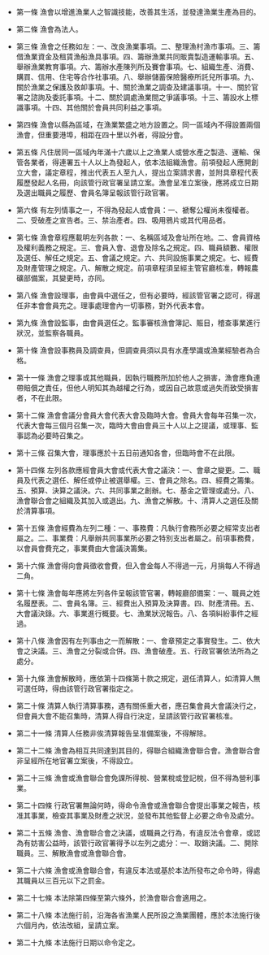 * 第一條 漁會以增進漁業人之智識技能，改善其生活，並發達漁業生產為目的。

* 第二條 漁會為法人。

* 第三條 漁會之任務如左：一、改良漁業事項。二、整理漁村漁市事項。三、籌借漁業資金及租賃漁船漁具事項。四、籌辦漁業共同販賣製造運輸事項。五、舉辦漁業教育事項。六、籌辦水產陳列所及賽會事項。七、組織生產、消費、購買、信用、住宅等合作社事項。八、舉辦儲蓄保險醫療所託兒所事項。九、關於漁業之保護及救卹事項。十、關於漁業之調查及建議事項。十一、關於官署之諮詢及委託事項。十二、關於調處漁業間之爭議事項。十三、籌設水上標識事項。十四、其他關於會員共同利益之事項。

* 第四條 漁會以縣為區域，在漁業繁盛之地方設置之。同一區域內不得設置兩個漁會，但重要港埠，相距在四十里以外者，得設分會。

* 第五條 凡住居同一區域內年滿十六歲以上之漁業人或營水產之製造、運輸、保管各業者，得連署五十人以上為發起人，依本法組織漁會。前項發起人應開創立大會，議定章程，推出代表五人至九人，提出立案請求書，並附具章程代表履歷發起人名冊，向該管行政官署呈請立案。漁會呈准立案後，應將成立日期及選出職員之履歷、會員名簿呈報該管行政官署。

* 第六條 有左列情事之一，不得為發起人或會員：一、褫奪公權尚未復權者。二、受破產之宣告者。三、禁治產者。四、吸用鴉片或其代用品者。

* 第七條 漁會章程應載明左列各款：一、名稱區域及會址所在地。二、會員資格及權利義務之規定。三、會員入會、退會及除名之規定。四、職員額數、權限及選任、解任之規定。五、會議之規定。六、共同設施事業之規定。七、經費及財產管理之規定。八、解散之規定。前項章程須呈經主管官廳核准，轉報農礦部備案，其變更時，亦同。

* 第八條 漁會設理事，由會員中選任之，但有必要時，經該管官署之認可，得選任非本會會員充之。理事處理會內一切事務，對外代表本會。

* 第九條 漁會設監事，由會員選任之。監事審核漁會簿記、賑目，稽查事業進行狀況，並監察各職員。

* 第十條 漁會設事務員及調查員，但調查員須以具有水產學識或漁業經驗者為合格。

* 第十一條 漁會之理事或其他職員，因執行職務所加於他人之損害，漁會應負連帶賠償之責任，但他人明知其為越權之行為，或因自己故意或過失而致受損害者，不在此限。

* 第十二條 漁會會議分會員大會代表大會及臨時大會。會員大會每年召集一次，代表大會每三個月召集一次，臨時大會由會員三十人以上之提議，或理事、監事認為必要時召集之。

* 第十三條 召集大會，理事應於十五日前通知各會，但臨時會不在此限。

* 第十四條 左列各款應經會員大會或代表大會之議決：一、會章之變更。二、職員及代表之選任、解任或停止被選舉權。三、會員之除名。四、經費之籌集。五、預算、決算之議決。六、共同事業之創辦。七、基金之管理或處分。八、漁會聯合會之組織及其加入或退出。九、漁會之解散。十、清算人之選任及關於清算事項。

* 第十五條 漁會經費為左列二種：一、事務費：凡執行會務所必要之經常支出者屬之。二、事業費：凡舉辦共同事業所必要之特別支出者屬之。前項事務費，以會員會費充之，事業費由大會議決籌集。

* 第十六條 漁會得向會員徵收會費，但入會金每人不得過一元，月捐每人不得過二角。

* 第十七條 漁會每年應將左列各件呈報該管官署，轉報廳部備案：一、職員之姓名履歷表。二、會員名簿。三、經費出入預算及決算書。四、財產清冊。五、大會議決錄。六、事業進行概要。七、漁業狀況報告。八、各項糾紛事件之經過。

* 第十八條 漁會因有左列事由之一而解散：一、會章預定之事實發生。二、依大會之決議。三、漁會之分裂或合併。四、漁會破產。五、行政官署依法所為之處分。

* 第十九條 漁會解散時，應依第十四條第十款之規定，選任清算人，如清算人無可選任時，得由該管行政官署指定之。

* 第二十條 清算人執行清算事務，遇有關係重大者，應召集會員大會議決行之，但會員大會不能召集時，清算人得自行決定，呈請該管行政官署核准。

* 第二十一條 清算人任務非俟清算報告呈准備案後，不得解除。

* 第二十二條 漁會為相互共同達到其目的，得聯合組織漁會聯合會。漁會聯合會非呈經所在地官署立案後，不得設立。

* 第二十三條 漁會或漁會聯合會免課所得稅、營業稅或登記稅，但不得為營利事業。

* 第二十四條 行政官署無論何時，得命令漁會或漁會聯合會提出事業之報告，核准其事業，檢查其事業及財產之狀況，並發布其他監督上必要之命令及處分。

* 第二十五條 漁會、漁會聯合會之決議，或職員之行為，有違反法令會章，或認為有妨害公益時，該管行政官署得予以左列之處分：一、取銷決議。二、開除職員。三、解散漁會或漁會聯合會。

* 第二十六條 漁會或漁會聯合會，有違反本法或基於本法所發布之命令時，得處其職員以三百元以下之罰金。

* 第二十七條 本法除第四條至第六條外，於漁會聯合會適用之。

* 第二十八條 本法施行前，沿海各省漁業人民所設之漁業團體，應於本法施行後六個月內，依法改組，呈請立案。

* 第二十九條 本法施行日期以命令定之。

